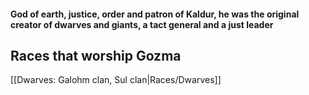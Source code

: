 #### God of earth, justice, order and patron of Kaldur, he was the original creator of dwarves and giants, a tact general and a just leader  

## Races that worship Gozma  
[[Dwarves: Galohm clan, Sul clan|Races/Dwarves]]  